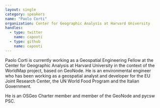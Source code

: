 ```yaml
---
layout: single
category: speakers
name: "Paolo Corti"
organization: Center for Geographic Analysis at Harvard University
handles:
  - type: twitter
    name: capooti
  - type: github
    name: capooti
---
```


Paolo Corti is currently working as a Geospatial Engineering Fellow at the Center for Geographic Analysis at Harvard University in the context of the WorldMap project, based on GeoNode. He is an environmental engineer who has been working as a geospatial analyst and developer for the EU Joint Research Center, the UN World Food Program and the Italian Government.

He is an OSGeo Charter member and member of the GeoNode and pycsw PSC.
